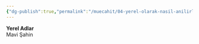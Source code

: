 ```yaml
---
{"dg-publish":true,"permalink":"/muecahit/04-yerel-olarak-nasil-anilirlar/"}
---
```


**Yerel Adlar**  
Mavi Şahin